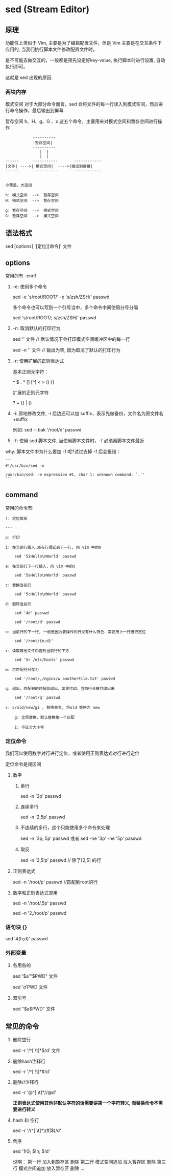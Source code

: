 # sed (Stream Editor)

## 原理

功能性上类似于 Vim, 主要是为了编辑配置文件，但是 Vim 主要是在交互条件下应用的, 当我们执行脚本文件修改配置文件时，

是不可能去做交互的，一般都是预先设定好key-value, 执行脚本时进行设置, 自动执行即可。

这就是 sed 出现的原因.


### 两块内存

模式空间
    对于大部分命令而言，sed 会将文件的每一行读入到模式空间，然后进行命令操作，最后输出到屏幕.

暂存空间
    h、H、g、G 、x 这五个命令，主要用来对模式空间和暂存空间进行操作
    


                ---------- 
                |暂存空间|
                ---------- 
                   |  |
                   |  |
    ------      -----------       ------------
    |文件| ---->| 模式空间|  ---->|输出到屏幕|
    ------      -----------       ------------


    小覆盖，大追加

    h: 模式空间  -->  暂存空间
    H: 模式空间  -->  暂存空间

    g: 暂存空间  -->  模式空间
    G: 暂存空间  -->  模式空间


## 语法格式

sed [options] '[定位][命令]' 文件


## options

常用的有 -enrif

1. -e: 使用多个命令

    sed -e 's/root/ROOT/' -e 's/zsh/ZSH/' passwd

    多个命令也可以写到一个引号当中，多个命令中间使用分号分隔

    sed 's/root/ROOT/; s/zsh/ZSH/' passwd


1. -n: 取消默认的打印行为

    sed '' 文件     // 默认情况下会打印模式空间缓冲区中的每一行

    sed -n '' 文件  // 输出为空, 因为取消了默认的打印行为
    

1. -r: 使用扩展的正则表达式

    基本正则元字符：

    ^ $ . * [] [^] \< \> \(\) \{\}


    扩展的正则元字符

    ? + {} | ()

1. -i: 原地修改文件, -i 后边还可以加 suffix，表示先做备份，文件名为原文件名+suffix
    
    例如:
        sed -i.bak '/root/d' passwd

1. -f: 使用 sed 脚本文件, 当使用脚本文件时，-f 必须离脚本文件最近

why:
    脚本文件中为什么要加 -f 呢?试过去掉 -f 后会报错：

    ```
    #!/usr/bin/sed -n

    /usr/bin/sed: -e expression #1, char 1: unknown command: `.''
    ```

## command

常用的命令有:

    !: 定位取反

    ---

    p: 打印

    i: 在当前行插入,原有行顺延到下一行, 同 vim 中的O
        
        sed '5iHello\nWorld' passwd

    a: 在当前行下一行插入，同 vim 中的o

        sed '5aHello\nWorld' passwd

    c: 替换当前行

        sed '5cHello\nWorld' passwd

    d: 删除当前行

        sed '4d' passwd

        sed '/root/d' passwd

    n: 当前行的下一行, 一般是因为要操作的行没有什么特色，需要用上一行进行定位

        sed '/root/{n;d}'

    r: 读取其他文件内容到当前行的下方
        
        sed '5r /etc/hosts' passwd

    w: 将匹配行另存为

        sed '/root/,/nginx/w anotherFile.txt' passwd

    q: 退出，匹配到的时候就退出，如果打印，当前行会被打印出来

        sed '/root/q' passwd

    s: s/old/new/gi , 替换命令, 将old 替换为 new

        g: 全局替换，默认替换第一个匹配

        i: 不区分大小写


### 定位命令

我们可以使用数字对行进行定位，或者使用正则表达式对行进行定位

定位命令是闭区间

1. 数字
    1. 单行
        
        sed -n '2p' passwd

    1. 连续多行

        sed -n '2,5p' passwd

    1. 不连续的多行，这个只能使用多个命令来处理
        
        sed -n '3p; 5p' passwd 或者
        sed -ne '3p' -ne '5p' passwd

    1. 取反

        sed -n '2,5!p' passwd       // 除了[2,5] 的行


1. 正则表达式

    sed -n '/root/p' passwd         //匹配到root的行

1. 数字和正则表达式混用

    sed -n '/root/,5p' passwd

    sed -n '2,/root/p' passwd


### 语句块 {}

sed '4{h;d}' passwd


### 外部变量

1. 各用各的
    
    sed '$a'"$PWD" 文件

    sed '$a'$PWD 文件

1. 双引号

    sed "\$a$PWD" 文件



## 常见的命令

1. 删除空行

    sed -r '/^[ \t]*$/d' 文件

1. 删除hash注释行

    sed -r '/^[ \t]*#/d'

1. 删除//注释行

    sed -r '\@^[ \t]*//@d'

    **正则表达式使用其他非默认字符的话需要讲第一个字符转义, 而替换命令不需要进行转义**

1. hash 和 空行

    sed -r '/(^[ \t]*)(#|$)/d' 

1. 倒序

    sed '1!G; $!h; $!d'

    说明：
    第一行  加入到暂存区    删除
    第二行  模式空间追加    放入暂存区    删除
    第三行  模式空间追加    放入暂存区    删除
    ...
